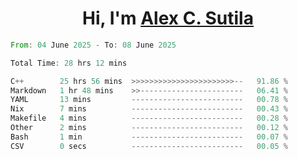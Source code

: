 <h1 align="center">Hi, I'm <a href="https://github.com/alexsutila" target="blank">Alex C. Sutila</a></h1>

<!--START_SECTION:waka-->

```rust
From: 04 June 2025 - To: 08 June 2025

Total Time: 28 hrs 12 mins

C++        25 hrs 56 mins  >>>>>>>>>>>>>>>>>>>>>>>--   91.86 %
Markdown   1 hr 48 mins    >>-----------------------   06.41 %
YAML       13 mins         -------------------------   00.78 %
Nix        7 mins          -------------------------   00.43 %
Makefile   4 mins          -------------------------   00.28 %
Other      2 mins          -------------------------   00.12 %
Bash       1 min           -------------------------   00.07 %
CSV        0 secs          -------------------------   00.05 %
```

<!--END_SECTION:waka-->
